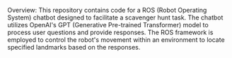 Overview:
This repository contains code for a ROS (Robot Operating System) chatbot designed to facilitate a scavenger hunt task. The chatbot utilizes OpenAI's GPT (Generative Pre-trained Transformer) model to process user questions and provide responses. The ROS framework is employed to control the robot's movement within an environment to locate specified landmarks based on the responses.
